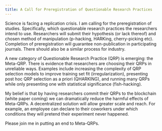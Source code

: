 ```yaml
---
title: A Call for Preregistration of Questionable Research Practices
---
```

Science is facing a replication crisis. I am calling for the preregistration of studies. Specifically, which questionable research practices the researchers intend to use. Researchers will submit their hypothesis (or lack thereof) and chosen method of manipulation (p-hacking, HARKing, cherry-picking etc). Completion of preregistration will guarantee non-publication in participating journals. There should also be a similar process for industry.

A new category of Questionable Research Practice (QRP) is emerging: the Meta-QRP. There is evidence that researchers are choosing their QRPs in unreliable ways. Examples include increasing the complexity of QRP selection models to improve training set fit (irregularization), presenting post hoc QRP selection as a priori (QHARKING), and running many QRPs while only presenting one with statistical significance (fish-hacking).

My belief is that by having researchers commit their QRPs to the blockchain (white paper coming) we can dramatically reduce the harmful effects of Meta-QRPs. A decentralized solution will allow greater scale and reach. For example, an employee can declare to their coworkers under which conditions they will pretend their experiment never happened.

Please join me in putting an end to Meta-QRPs.
